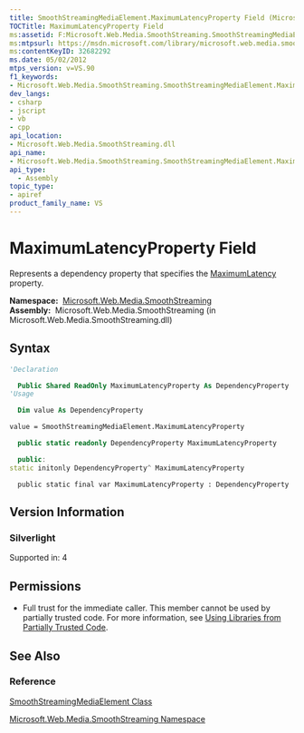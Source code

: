 ```yaml
---
title: SmoothStreamingMediaElement.MaximumLatencyProperty Field (Microsoft.Web.Media.SmoothStreaming)
TOCTitle: MaximumLatencyProperty Field
ms:assetid: F:Microsoft.Web.Media.SmoothStreaming.SmoothStreamingMediaElement.MaximumLatencyProperty
ms:mtpsurl: https://msdn.microsoft.com/library/microsoft.web.media.smoothstreaming.smoothstreamingmediaelement.maximumlatencyproperty(v=VS.90)
ms:contentKeyID: 32682292
ms.date: 05/02/2012
mtps_version: v=VS.90
f1_keywords:
- Microsoft.Web.Media.SmoothStreaming.SmoothStreamingMediaElement.MaximumLatencyProperty
dev_langs:
- csharp
- jscript
- vb
- cpp
api_location:
- Microsoft.Web.Media.SmoothStreaming.dll
api_name:
- Microsoft.Web.Media.SmoothStreaming.SmoothStreamingMediaElement.MaximumLatencyProperty
api_type:
  - Assembly
topic_type:
- apiref
product_family_name: VS
---
```


# MaximumLatencyProperty Field

Represents a dependency property that specifies the [MaximumLatency](smoothstreamingmediaelement-maximumlatency-property-microsoft-web-media-smoothstreaming.md) property.

**Namespace:**  [Microsoft.Web.Media.SmoothStreaming](microsoft-web-media-smoothstreaming-namespace_1.md)  
**Assembly:**  Microsoft.Web.Media.SmoothStreaming (in Microsoft.Web.Media.SmoothStreaming.dll)

## Syntax

```vb
'Declaration

  Public Shared ReadOnly MaximumLatencyProperty As DependencyProperty
'Usage

  Dim value As DependencyProperty

value = SmoothStreamingMediaElement.MaximumLatencyProperty
```

```csharp
  public static readonly DependencyProperty MaximumLatencyProperty
```

```cpp
  public:
static initonly DependencyProperty^ MaximumLatencyProperty
```

```jscript
  public static final var MaximumLatencyProperty : DependencyProperty
```

## Version Information

### Silverlight

Supported in: 4  

## Permissions

  - Full trust for the immediate caller. This member cannot be used by partially trusted code. For more information, see [Using Libraries from Partially Trusted Code](https://msdn.microsoft.com/library/8skskf63).

## See Also

### Reference

[SmoothStreamingMediaElement Class](smoothstreamingmediaelement-class-microsoft-web-media-smoothstreaming_1.md)

[Microsoft.Web.Media.SmoothStreaming Namespace](microsoft-web-media-smoothstreaming-namespace_1.md)

